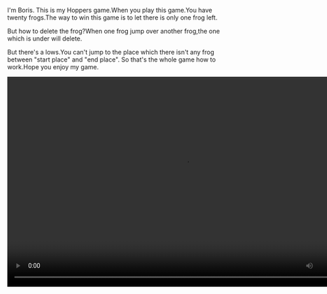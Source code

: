 I'm Boris.
This is my Hoppers game.When you play this game.You have twenty frogs.The way to win this game is to let there is only one frog left.

But how to delete the frog?When one frog jump over another frog,the one which is under will delete.

But there's a lows.You can't jump to the place which there isn't any frog between "start place" and "end place".
So that's the whole game how to work.Hope you enjoy my game.

<video width="812" height="480" controls>
  <source src="Boris Final.mp4" type="video/mp4">
  Your browser does not support the video tag.
</video>

